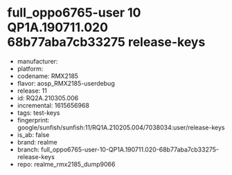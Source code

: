 # full_oppo6765-user 10 QP1A.190711.020 68b77aba7cb33275 release-keys
- manufacturer: 
- platform: 
- codename: RMX2185
- flavor: aosp_RMX2185-userdebug
- release: 11
- id: RQ2A.210305.006
- incremental: 1615656968
- tags: test-keys
- fingerprint: google/sunfish/sunfish:11/RQ1A.210205.004/7038034:user/release-keys
- is_ab: false
- brand: realme
- branch: full_oppo6765-user-10-QP1A.190711.020-68b77aba7cb33275-release-keys
- repo: realme_rmx2185_dump9066
